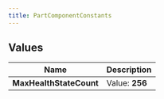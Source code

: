```yaml
---
title: PartComponentConstants
---
```


## Values

| Name | Description |
| ---- | ----------- |
| **MaxHealthStateCount** | Value: **256** |

